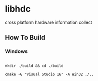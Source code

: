 # libhdc

cross platform hardware information collect

## How To Build

### Windows

```shell

mkdir ./build && cd ./build

cmake -G "Visual Studio 16" -A Win32 ./..

```